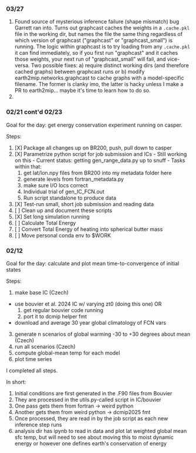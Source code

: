 ### 03/27

1. Found source of mysterious inference failure (shape mismatch) bug Garrett ran into. Turns out graphcast caches the weights in a `.cache.pkl` file in the working dir, but names the file the same thing regardless of which version of graphcast ("graphcast" or "graphcast_small") is running. The logic within graphcast is to try loading from any `.cache.pkl` it can find immediately, so if you first run "graphcast" and it caches those weights, your next run of "graphcast_small" will fail, and vice-versa. Two possible fixes: a) require distinct working dirs (and therefore cached graphs) between graphcast runs or b) modify earth2mip.networks.graphcast to cache graphs with a model-specific filename. The former is clanky imo, the latter is hacky unless I make a PR to earth2mip... maybe it's time to learn how to do so. 
2. 


### 02/21 cont'd 02/23

Goal for the day: get energy conservation experiment running on casper. 

Steps: 
  1. [X] Package all changes up on BR200, push, pull down to casper
  2. [X] Parametrize python script for job submission and ICs 
    - Still working on this
    - Current status: getting gen_range_data.py up to snuff
    - Tasks within that:
      1. get lat/lon.npy files from BR200 into my metadata folder here
      2. generate levels from fortran_metadata.py
      3. make sure I/O locs correct
      4. Individual trial of gen_IC_FCN.out
      5. Run script standalone to produce data
  3. [X] Test-run small, short job submission and reading data
  4. [ ] Clean up and document these scripts
  5. [X] Set long simulation running
  6. [ ] Calculate Total Energy
  7. [ ] Convert Total Energy of heating into spherical butter mass
  8. [ ] Move personal conda env to $WORK


### 02/12

Goal for the day: calculate and plot mean time-to-convergence of initial states

Steps: 
1. make base IC (Czech)
  - use bouvier et al. 2024 IC w/ varying zt0 (doing this one) OR 
    1. get regular bouvier code running
    2. port it to dcmip helper fmt
  - download and average 30 year global climatology of FCN vars
3. generate n scenarios of global warming -30 to +30 degrees about mean (Czech)
4. run all scenarios (Czech)
5. compute global-mean temp for each model
6. plot time series

I completed all steps. 

In short: 
1. Initial conditions are first generated in the .F90 files from Bouvier
2. They are processed in the utils.py-called script in IC/bouvier
  1. One pass gets them from fortran -> weird python
  2. Another gets them from weird python -> dcmip2025 fmt
3. Once processed, they are read in by the job script as each new inference step runs
4. analysis dir has ipynb to read in data and plot lat weighted global mean sfc temp, but will need to see about moving this to moist dynamic energy or however one defines earth's conservation of energy